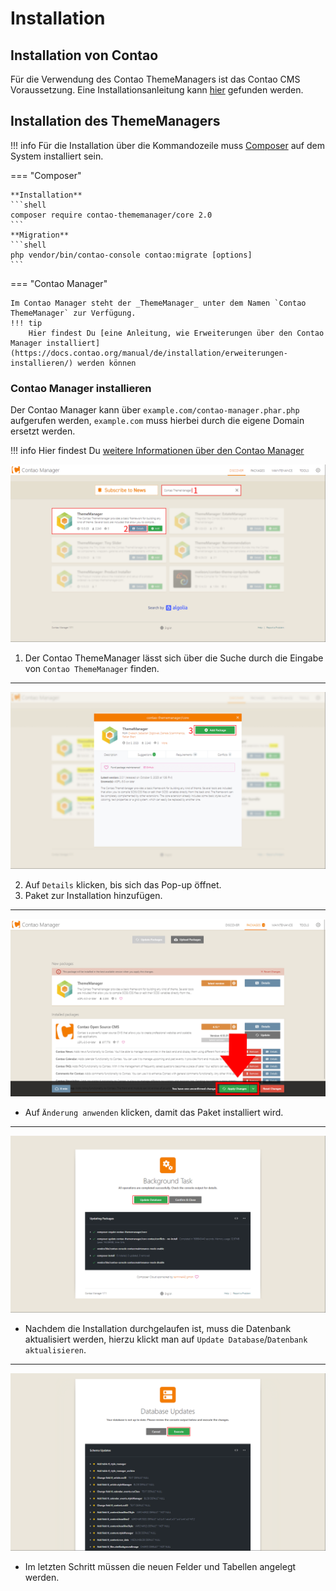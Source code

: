# Installation

## Installation von Contao

Für die Verwendung des Contao ThemeManagers ist das Contao CMS Voraussetzung.
Eine Installationsanleitung kann
[hier](https://docs.contao.org/manual/de/installation/quickstart/) gefunden werden.

## Installation des ThemeManagers

!!! info
    Für die Installation über die Kommandozeile muss [Composer](https://getcomposer.org/) auf dem System installiert sein.

=== "Composer"

    **Installation**
    ```shell
    composer require contao-thememanager/core 2.0
    ```
    **Migration**
    ```shell
    php vendor/bin/contao-console contao:migrate [options]
    ```

=== "Contao Manager"

    Im Contao Manager steht der _ThemeManager_ unter dem Namen `Contao ThemeManager` zur Verfügung.
    !!! tip
        Hier findest Du [eine Anleitung, wie Erweiterungen über den Contao Manager installiert](https://docs.contao.org/manual/de/installation/erweiterungen-installieren/) werden können


### Contao Manager installieren

Der Contao Manager kann über ``example.com/contao-manager.phar.php`` aufgerufen werden,
``example.com`` muss hierbei durch die eigene Domain ersetzt werden.

!!! info
    Hier findest Du [weitere Informationen über den Contao Manager](https://docs.contao.org/manual/de/installation/contao-manager/)

![Contao Manager suchen](../../assets/setup/1_manager_1.png)
1. Der Contao ThemeManager lässt sich über die Suche durch die Eingabe von ``Contao ThemeManager`` finden.
____
![Paket hinzufügen](../../assets/setup/1_manager_2.png)

2. Auf ``Details`` klicken, bis sich das Pop-up öffnet.
3. Paket zur Installation hinzufügen.
____
![Paket hinzufügen](../../assets/setup/1_manager_3.png)
- Auf ``Änderung anwenden`` klicken, damit das Paket installiert wird.
____
![Datenbank aktualisieren](../../assets/setup/1_manager_4.png)
- Nachdem die Installation durchgelaufen ist, muss die Datenbank aktualisiert werden, hierzu klickt man auf
  ``Update Database``/``Datenbank aktualisieren``.
____
![Migrationen ausführen](../../assets/setup/1_manager_5.png)
- Im letzten Schritt müssen die neuen Felder und Tabellen angelegt werden.
